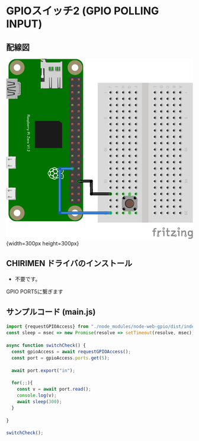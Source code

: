 # GPIOスイッチ2 (GPIO POLLING INPUT)

## 配線図

![配線図](./PiZero_gpio1.png "schematic"){width=300px height=300px}

## CHIRIMEN ドライバのインストール

- 不要です。

GPIO PORT5に繋ぎます

## サンプルコード (main.js)

```javascript
import {requestGPIOAccess} from "./node_modules/node-web-gpio/dist/index.js";
const sleep = msec => new Promise(resolve => setTimeout(resolve, msec));

async function switchCheck() {
  const gpioAccess = await requestGPIOAccess();
  const port = gpioAccess.ports.get(5);

  await port.export("in");

  for(;;){
    const v = await port.read();
	console.log(v);
    await sleep(300);
  }

}

switchCheck();
```

